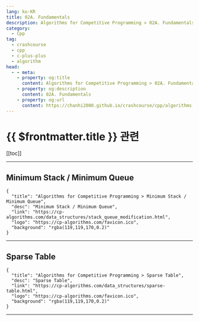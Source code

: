 ```yaml
---
lang: ko-KR
title: 02A. Fundamentals
description: Algorithms for Competitive Programming > 02A. Fundamentals
category:
  - Cpp
tag: 
  - crashcourse
  - cpp
  - c-plus-plus
  - algorithm
head:
  - - meta:
    - property: og:title
      content: Algorithms for Competitive Programming > 02A. Fundamentals
    - property: og:description
      content: 02A. Fundamentals
    - property: og:url
      content: https://chanhi2000.github.io/crashcourse/cpp/algorithms-for-competitive-programming/02-data-structures/02A.html
---
```


# {{ $frontmatter.title }} 관련

[[toc]]

---

## Minimum Stack / Minimum Queue

```component VPCard
{
  "title": "Algorithms for Competitive Programming > Minimum Stack / Minimum Queue",
  "desc": "Minimum Stack / Minimum Queue",
  "link": "https://cp-algorithms.com/data_structures/stack_queue_modification.html",
  "logo": "https://cp-algorithms.com/favicon.ico",
  "background": "rgba(119,119,170,0.2)"
}
```

---

## Sparse Table

```component VPCard
{
  "title": "Algorithms for Competitive Programming > Sparse Table",
  "desc": "Sparse Table",
  "link": "https://cp-algorithms.com/data_structures/sparse-table.html",
  "logo": "https://cp-algorithms.com/favicon.ico",
  "background": "rgba(119,119,170,0.2)"
}
```

---

<TagLinks />